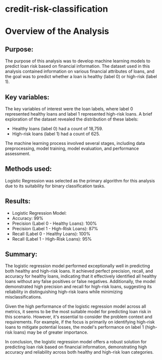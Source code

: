 # credit-risk-classification

# Overview of the Analysis
## Purpose: 
The purpose of this analysis was to develop machine learning models to predict loan risk based on financial information. The dataset used in this analysis contained information on various financial attributes of loans, and the goal was to predict whether a loan is healthy (label 0) or high-risk (label 1).

## Key variables: 
The key variables of interest were the loan labels, where label 0 represented healthy loans and label 1 represented high-risk loans. 
A brief exploration of the dataset revealed the distribution of these labels:

- Healthy loans (label 0) had a count of 18,759. 
- High-risk loans (label 1) had a count of 625.

The machine learning process involved several stages, including data preprocessing, model training, model evaluation, and performance assessment.

## Methods used: 
Logistic Regression was selected as the primary algorithm for this analysis due to its suitability for binary classification tasks.

## Results:
- Logistic Regression Model:
- Accuracy: 99%
- Precision (Label 0 - Healthy Loans): 100%
- Precision (Label 1 - High-Risk Loans): 87%
- Recall (Label 0 - Healthy Loans): 100%
- Recall (Label 1 - High-Risk Loans): 95%
## Summary:
The logistic regression model performed exceptionally well in predicting both healthy and high-risk loans. It achieved perfect precision, recall, and accuracy for healthy loans, indicating that it effectively identified all healthy loans without any false positives or false negatives. Additionally, the model demonstrated high precision and recall for high-risk loans, suggesting its reliability in distinguishing high-risk loans while minimizing misclassifications.

Given the high performance of the logistic regression model across all metrics, it seems to be the most suitable model for predicting loan risk in this scenario. However, it's essential to consider the problem context and requirements. For example, if the focus is primarily on identifying high-risk loans to mitigate potential losses, the model's performance on label 1 (high-risk loans) may be of greater importance.

In conclusion, the logistic regression model offers a robust solution for predicting loan risk based on financial information, demonstrating high accuracy and reliability across both healthy and high-risk loan categories.
